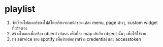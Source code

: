 # playlist
1. จัดเรียงโฟลเดอร์ของไฟล์โดยเรียงจากหน้าของแต่ละ menu, page ต่างๆ, custom widget ที่สร้างเอง
2. สร้างโมเดลเพื่อสร้าง object class เพื่อที่จะ map เข้ากับ object นั้นๆ เพื่อให้ใช้ง่าย
3. ทำ service ของ spotify เพื่อง่ายต่อการสร้าง credential และ accesstoken

